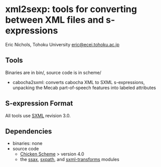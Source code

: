 xml2sexp: tools for converting between XML files and s-expressions
==================================================================

Eric Nichols, Tohoku University <eric@ecei.tohoku.ac.jp>

Tools
-----

Binaries are in bin/, source code is in scheme/

* cabocha2sxml: converts cabocha XML to SXML s-expressions, unpacking
  the Mecab part-of-speech features into labeled attributes

S-expression Format
-------------------

All tools use [SXML][] revision 3.0.

Dependencies
------------

* binaries: none
* source code
  + [Chicken Scheme][] > version 4.0
  + the [ssax][], [sxpath][], and [sxml-transforms][] modules


[SXML]: http://okmij.org/ftp/Scheme/SXML.html
[Chicken Scheme]: http://www.call-cc.org/
[ssax]: http://wiki.call-cc.org/eggref/4/ssax
[sxpath]: http://wiki.call-cc.org/eggref/4/sxpath
[sxml-transforms]: http://wiki.call-cc.org/eggref/4/sxml-transforms

